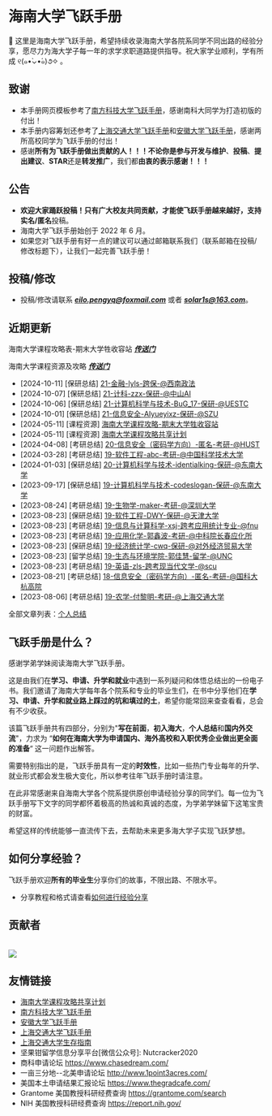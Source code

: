 # 海南大学飞跃手册

👋 这里是海南大学飞跃手册，希望持续收录海南大学各院系同学不同出路的经验分享，愿尽力为海大学子每一年的求学求职道路提供指导。祝大家学业顺利，学有所成 ୧(๑•̀⌄•́๑)૭✧ 。

## 致谢

- 本手册网页模板参考了[南方科技大学飞跃手册](https://sustech-application.com/#/)，感谢南科大同学为打造初版的付出！
- 本手册内容筹划还参考了[上海交通大学飞跃手册](https://survivesjtu.github.io/SJTU-Application/#/)和[安徽大学飞跃手册](https://www.ahu.wiki/#/)，感谢两所高校同学为飞跃手册的付出！
- 感谢**所有为飞跃手册做出贡献的人！！！**不论你是参与**开发与维护**、**投稿**、**提出建议**、**STAR**还是**转发推广**，我们都**由衷的表示感谢！！！**

## 公告

- **欢迎大家踊跃投稿！**只有广大校友共同贡献，才能使飞跃手册越来越好，支持**实名/匿名**投稿。
- 海南大学飞跃手册始创于 2022 年 6 月。
- 如果您对飞跃手册有好一点的建议可以通过邮箱联系我们（联系邮箱在投稿/修改标题下），让我们一起完善飞跃手册！

## 投稿/修改

- 投稿/修改请联系 [**_eilo.pengyq@foxmail.com_**](mailto:eilo.pengyq@foxmail.com) 或者 [**_solar1s@163.com_**](mailto:solar1s@163.com)。

## 近期更新

海南大学课程攻略表-期末大学牲收容站 [**_传送门_**](https://www.kdocs.cn/l/caAtZlyMyNY6)

海南大学课程资源及攻略 [**_传送门_**](first-sight/study/README)

<!-- recent-update-start -->
- [2024-10-11] [保研总结] [21-金融-lyls-跨保-@西南政法](personal-summary/jingji/21-金融-lyls-跨保-@西南政法.md)
- [2024-10-07] [保研总结] [21-计科-zzx-保研-@中山AI](personal-summary/cs/21-计科-zzx-保研-@中山AI.md)
- [2024-10-06] [保研总结] [21-计算机科学与技术-BuG_17-保研-@UESTC](https://17bugs.github.io/2024/10/04/tuimian_exp/)
- [2024-10-01] [保研总结] [21-信息安全-AIyueyixz-保研-@SZU](personal-summary/cse/21-信息安全-AIyueyixz-保研-@SZU.md)
- [2024-05-11] [课程资源] [海南大学课程攻略-期末大学牲收容站](https://www.kdocs.cn/l/caAtZlyMyNY6)
- [2024-05-11] [课程资源] [海南大学课程攻略共享计划](https://www.bj-yan.top/hainanu-course-comments)
- [2024-04-08] [考研总结] [20-信息安全（密码学方向）-匿名-考研-@HUST](personal-summary/cse/20-信息安全（密码学方向）-匿名-考研-@HUST.md)
- [2024-03-28] [考研总结] [19-软件工程-abc-考研-@中国科学技术大学](https://zhuanlan.zhihu.com/p/689514346)
- [2024-01-03] [保研总结] [20-计算机科学与技术-identialking-保研-@东南大学](https://zhuanlan.zhihu.com/p/671324341)
- [2023-09-17] [保研总结] [19-计算机科学与技术-codeslogan-保研-@东南大学](personal-summary/cs/19-计算机科学与技术-codeslogan-保研-@SEU.md)
- [2023-08-24] [考研总结] [19-生物学-maker-考研-@深圳大学](personal-summary/smkx/19-生物学-maker-考研-@深圳大学.md)
- [2023-08-23] [保研总结] [19-软件工程-DWY-保研-@天津大学](personal-summary/cs/19-软件工程-DWY-保研-@天津大学.md)
- [2023-08-23] [考研总结] [19-信息与计算科学-xsj-跨考应用统计专业-@fnu](personal-summary/lixue/19-信息与计算科学-xsj-跨考应用统计专业-@fnu.md)
- [2023-08-23] [考研总结] [19-应用化学-郭鑫波-考研-@中科院长春应化所](personal-summary/lixue/19-应用化学-郭鑫波-保研-@中科院长春应化所.md)
- [2023-08-23] [保研总结] [19-经济统计学-cwq-保研-@对外经济贸易大学](personal-summary/jingji/19-经济统计学-cwq-保研-@对外经济贸易大学.md)
- [2023-08-23] [留学总结] [19-生态与环境学院-郭佳慧-留学-@UNC](personal-summary/sthj/19-生态与环境学院-郭佳慧-留学-@UNC.md)
- [2023-08-23] [考研总结] [19-英语-zls-跨考现当代文学-@scu](personal-summary/mks/19-英语-zls-跨考现当代文学-@scu.md)
- [2023-08-21] [考研总结] [18-信息安全（密码学方向）-匿名-考研-@国科大杭高院](https://zhuanlan.zhihu.com/p/625418401)
- [2023-08-06] [考研总结] [19-农学-付黎明-考研-@上海交通大学](personal-summary/rdzw/19-农学-付黎明-考研-@上海交通大学.md)

<!-- recent-update-end -->

全部文章列表：[个人总结](personal-summary/README.md)

## 飞跃手册是什么？

感谢学弟学妹阅读海南大学飞跃手册。

这是由我们在**学习、申请、升学和就业**中遇到一系列疑问和体悟总结出的一份电子书。我们邀请了海南大学每年各个院系和专业的毕业生们，在书中分享他们在**学习、申请、升学和就业路上踩过的坑和填过的土**，希望你能常回来查查看看，总会有不少收获。

该篇飞跃手册共有四部分，分别为"**写在前面**，**初入海大**，**个人总结**和**国内外交流**"，力求为 “**如何在海南大学为申请国内、海外高校和入职优秀企业做出更全面的准备**“ 这一问题作出解答。

需要特别指出的是，飞跃手册具有一定的**时效性**，比如一些热门专业每年的升学、就业形式都会发生极大变化，所以参考往年飞跃手册时请注意。

在此非常感谢来自海南大学各个院系提供原创申请经验分享的同学们。每一位为飞跃手册写下文字的同学都怀着极高的热诚和真诚的态度，为学弟学妹留下这笔宝贵的财富。

希望这样的传统能够一直流传下去，去帮助未来更多海大学子实现飞跃梦想。

## 如何分享经验？

飞跃手册欢迎**所有的毕业生**分享你们的故事，不限出路、不限水平。

- 分享教程和格式请查看[如何进行经验分享](about-contribution.md)

## 贡献者

<a href="https://github.com/Hainanu-Application/Hainanu-Application.github.io/graphs/contributors">
  <br>
<img src="https://contributors-img.web.app/image?repo=Hainanu-Application/Hainanu-Application.github.io" /></a>

## 友情链接

- [海南大学课程攻略共享计划](https://www.bj-yan.top/hainanu-course-comments/)
- [南方科技大学飞跃手册](https://sustech-application.com/#/)
- [安徽大学飞跃手册](https://www.ahu.wiki/#/)
- [上海交通大学飞跃手册](https://survivesjtu.github.io/SJTU-Application/#/)
- [上海交通大学生存指南](https://survivesjtu.gitbook.io/survivesjtumanual/)
- 坚果钳留学信息分享平台\[微信公众号\]: Nutcracker2020
- 商科申请论坛 https://www.chasedream.com/
- 一亩三分地--北美申请论坛 http://www.1point3acres.com/
- 美国本土申请结果汇报论坛 https://www.thegradcafe.com/
- Grantome 美国教授科研经费查询 https://grantome.com/search
- NIH 美国教授科研经费查询 https://report.nih.gov/
